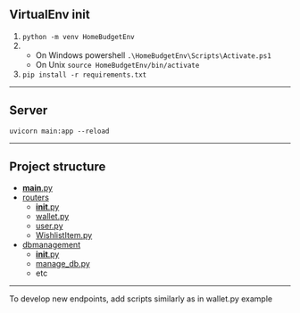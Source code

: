 ## VirtualEnv init

1. `python -m venv HomeBudgetEnv`
2.  - On Windows powershell `.\HomeBudgetEnv\Scripts\Activate.ps1`
    - On Unix `source HomeBudgetEnv/bin/activate`
3. `pip install -r requirements.txt`

---

## Server

`uvicorn main:app --reload`

---

## Project structure

-   [**main**.py](./main.py)
-   [routers](./routers)
    -   [**init**.py](./routers/__init__.py)
    -   [wallet.py](./routers/wallet.py)
    -   [user.py](./routers/user.py)
    -   [WishlistItem.py](./routers/WishlistItem.py)
-   [dbmanagement](./dbmanagement)
    -   [**init**.py](./dbmanagement/__init__.py)
    -   [manage_db.py](./dbmanagement/manage_db.py)
    -   etc

---

To develop new endpoints, add scripts similarly as in wallet.py example

